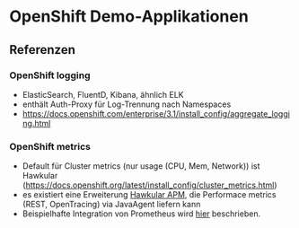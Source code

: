 # OpenShift Demo-Applikationen #

## Referenzen ##

### OpenShift logging ###

 * ElasticSearch, FluentD, Kibana, ähnlich ELK
 * enthält Auth-Proxy für Log-Trennung nach Namespaces 
 * https://docs.openshift.com/enterprise/3.1/install_config/aggregate_logging.html

### OpenShift metrics ###

 * Default für Cluster metrics (nur usage (CPU, Mem, Network)) ist Hawkular
   (https://docs.openshift.org/latest/install_config/cluster_metrics.html)
 * es existiert eine Erweiterung
   [Hawkular APM](http://www.hawkular.org/hawkular-apm/), die Performace metrics
   (REST, OpenTracing) via JavaAgent liefern kann
 * Beispielhafte Integration von Prometheus wird
   [hier](http://www.openpersuasion.org/prometheus-monitoring-in-openshift/)
   beschrieben.
